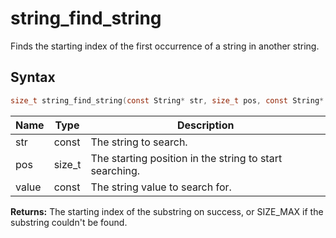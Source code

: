 # string_find_string

Finds the starting index of the first occurrence of a string in another string.

## Syntax

```c
size_t string_find_string(const String* str, size_t pos, const String* value);
```

| Name | Type | Description |
| --- | --- | --- |
| str | const | The string to search. |
| pos | size_t | The starting position in the string to start searching. |
| value | const | The string value to search for. |

**Returns:** The starting index of the substring on success, or SIZE_MAX if the substring couldn't be found.

